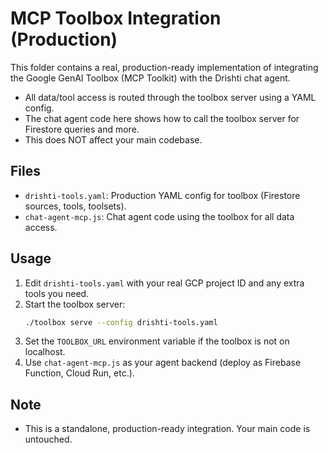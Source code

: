 # MCP Toolbox Integration (Production)

This folder contains a real, production-ready implementation of integrating the Google GenAI Toolbox (MCP Toolkit) with the Drishti chat agent.

- All data/tool access is routed through the toolbox server using a YAML config.
- The chat agent code here shows how to call the toolbox server for Firestore queries and more.
- This does NOT affect your main codebase.

## Files
- `drishti-tools.yaml`: Production YAML config for toolbox (Firestore sources, tools, toolsets).
- `chat-agent-mcp.js`: Chat agent code using the toolbox for all data access.

## Usage
1. Edit `drishti-tools.yaml` with your real GCP project ID and any extra tools you need.
2. Start the toolbox server:
   ```bash
   ./toolbox serve --config drishti-tools.yaml
   ```
3. Set the `TOOLBOX_URL` environment variable if the toolbox is not on localhost.
4. Use `chat-agent-mcp.js` as your agent backend (deploy as Firebase Function, Cloud Run, etc.).

## Note
- This is a standalone, production-ready integration. Your main code is untouched. 